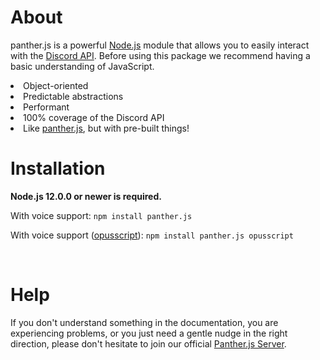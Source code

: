 # About

panther.js is a powerful [Node.js](https://nodejs.org/) module that allows you to easily interact with the [Discord API](https://discord.com/developers/docs/intro). Before using this package we recommend having a basic understanding of JavaScript.
<li>Object-oriented</li>
<li>Predictable abstractions</li>
<li>Performant</li>
<li>100% coverage of the Discord API</li>
<li>Like <a href="https://www.npmjs.com/package/panther.js">panther.js</a>, but with pre-built things!</li>

# Installation
<p>
    <strong>Node.js 12.0.0 or newer is required.</strong>
</p>

<p>
With voice support: <code>npm install panther.js</code></p>
</p>
With voice support (<a href="https://www.npmjs.com/package/opusscript" rel="nofollow">opusscript</a>): <code>npm install panther.js opusscript</code></p>
</p><br>

# Help
<p>If you don't understand something in the documentation, you are experiencing problems, or you just need a gentle
nudge in the right direction, please don't hesitate to join our official <a href="https://discord.gg/FXCZDjh6FP" rel="nofollow">Panther.js Server</a>.</p>

